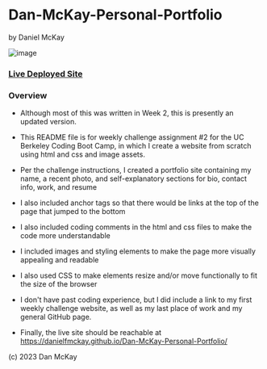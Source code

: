 # Dan-McKay-Personal-Portfolio
by Daniel McKay

![image](https://github.com/DanielFMcKay/Dan-McKay-Personal-Portfolio/assets/123746582/18f10b1a-e45e-484f-ab7d-b22837b0c74b)

### [Live Deployed Site](https://danielfmckay.github.io/Dan-McKay-Personal-Portfolio/)


### Overview
* Although most of this was written in Week 2, this is presently an updated version.

* This README file is for weekly challenge assignment #2 for the UC Berkeley Coding Boot Camp, in which I create a website from scratch using html and css and image assets.

* Per the challenge instructions, I created a portfolio site containing my name, a recent photo, and self-explanatory sections for bio, contact info, work, and resume

* I also included anchor tags so that there would be links at the top of the page that jumped to the bottom

* I also included coding comments in the html and css files to make the code more understandable

* I included images and styling elements to make the page more visually appealing and readable

* I also used CSS to make elements resize and/or move functionally to fit the size of the browser

* I don't have past coding experience, but I did include a link to my first weekly challenge website, as well as my last place of work and my general GitHub page.

* Finally, the live site should be reachable at https://danielfmckay.github.io/Dan-McKay-Personal-Portfolio/

(c) 2023 Dan McKay
